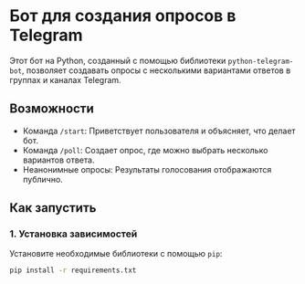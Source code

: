 # Бот для создания опросов в Telegram

Этот бот на Python, созданный с помощью библиотеки `python-telegram-bot`, позволяет создавать опросы с несколькими вариантами ответов в группах и каналах Telegram.

## Возможности

*   Команда `/start`: Приветствует пользователя и объясняет, что делает бот.
*   Команда `/poll`: Создает опрос, где можно выбрать несколько вариантов ответа.
*   Неанонимные опросы: Результаты голосования отображаются публично.

## Как запустить

### 1. Установка зависимостей

Установите необходимые библиотеки с помощью `pip`:
```sh
pip install -r requirements.txt
